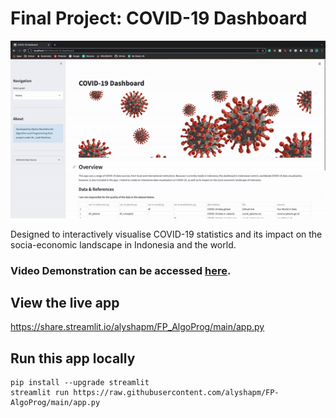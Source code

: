 # Final Project: COVID-19 Dashboard
![alt text](https://github.com/alyshapm/FP_AlgoProg/blob/main/demo.gif?raw=true)

Designed to interactively visualise COVID-19 statistics and its impact on the socia-economic landscape in Indonesia and the world.

### Video Demonstration can be accessed [here](https://binusianorg-my.sharepoint.com/personal/alysha_maulidina_binus_ac_id/_layouts/15/guestaccess.aspx?docid=0b638354c14f342a3b545979f6661a048&authkey=AQK7n5n3v-YaBzlpjl20uFY&e=iH4nYo). 

## View the live app

https://share.streamlit.io/alyshapm/FP_AlgoProg/main/app.py

## Run this app locally
```
pip install --upgrade streamlit
streamlit run https://raw.githubusercontent.com/alyshapm/FP-AlgoProg/main/app.py
```
